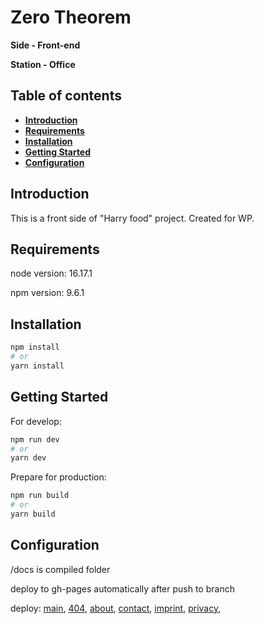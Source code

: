 # Zero Theorem

**Side - Front-end**

**Station - Office**

## Table of contents
- **[Introduction](#introduction)**
- **[Requirements](#requirements)**
- **[Installation](#installation)**
- **[Getting Started](#getting-started)**
- **[Configuration](#configuration)**

<h2 id="introduction">Introduction</h2>

This is a front side of "Harry food" project. Created for WP.

<h2 id="requirements">Requirements</h2>

node version: 16.17.1

npm version: 9.6.1

<h2 id="installation">Installation</h2>

```bash
npm install
# or
yarn install
```

<h2 id="getting-started">Getting Started</h2>

For develop:

```bash
npm run dev
# or
yarn dev
```

Prepare for production:
```bash
npm run build
# or
yarn build
```

<h2 id="configuration">Configuration</h2>

/docs is compiled folder

deploy to gh-pages automatically after push to branch

deploy:
[main](https://presto-agency.github.io/Harry-food/),
[404](https://presto-agency.github.io/Harry-food/404.html),
[about](https://presto-agency.github.io/Harry-food/about.html),
[contact](https://presto-agency.github.io/Harry-food/contact.html),
[imprint](https://presto-agency.github.io/Harry-food/imprint.html),
[privacy](https://presto-agency.github.io/Harry-food/privacy.html),
